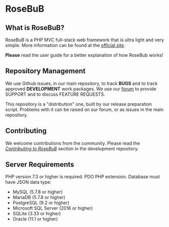 # RoseBuB

## What is RoseBuB?
RoseBuB is a PHP MVC full-stack web framework that is ultra light and very simple.
More information can be found at the [official site](http://www.rosebub.com).

**Please** read the user guide for a better explanation of how RoseBub works!

## Repository Management

We use Github issues, in our main repository, to track **BUGS** and to track approved **DEVELOPMENT** work packages.
We use our [forum](http://forum.rosebub.com) to provide SUPPORT and to discuss
FEATURE REQUESTS.

This repository is a "distribution" one, built by our release preparation script.
Problems with it can be raised on our forum, or as issues in the main repository.

## Contributing

We welcome contributions from the community.
Please read the [*Contributing to RoseBuB*](https://github.com/RoseBuB/CONTRIBUTING.md) section in the development repository.


## Server Requirements

PHP version 7.3 or higher is required. PDO PHP extension.
Database must have JSON data type: 
- MySQL (5.7.8 or higher)
- MariaDB (5.7.8 or higher)
- PostgreSQL (9.2 or higher)
- Microsoft SQL Server (2016 or higher)
- SQLite (3.33 or higher)
- Oracle (11.1 or higher)


